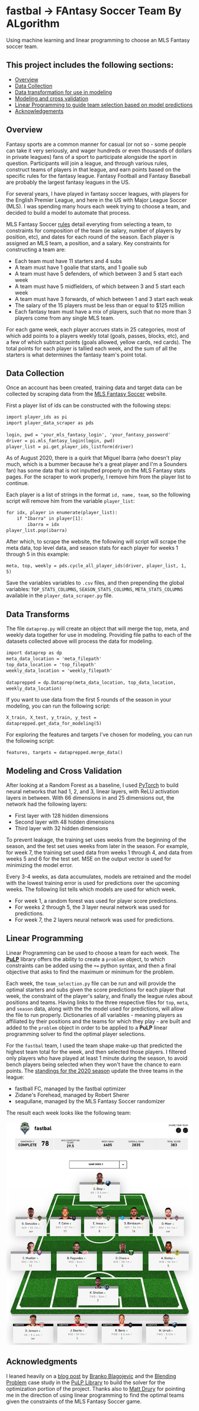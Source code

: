 # fastbal -> FAntasy Soccer Team By ALgorithm
Using machine learning and linear programming to choose an MLS Fantasy soccer team.

## This project includes the following sections:

  * [Overview](#overview)
  * [Data Collection](#data-collection)
  * [Data transformation for use in modeling](#data-transforms)
  * [Modeling and cross validation](#modeling-and-cross-validation)
  * [Linear Programming to guide team selection based on model predictions](#linear-programming)
  * [Acknowledgements](#acknowledgments)

## Overview

Fantasy sports are a common manner for casual (or not so - some people can take it 
very seriously, and wager hundreds or even thousands of dollars in private leagues)
fans of a sport to participate alongside the sport in question. Participants will
join a league, and through various rules, construct teams of players in that league,
and earn points based on the specific rules for the fantasy league. Fantasy Football
and Fantasy Baseball are probably the largest fantasy leagues in the US.

For several years, I have played in fantasy soccer leagues, with players for the English Premier
League, and here in the US with Major League Soccer (MLS). I was spending many hours
each week trying to choose a team, and decided to build a model to automate that process.

MLS Fantasy Soccer [rules](https://fantasy.mlssoccer.com/#help/game-rules) detail everyting
from selecting a team, to constraints for composition of the team (ie salary, number of players by
position, etc), and dates for each round of the season. Each player is assigned an MLS
team, a position, and a salary. Key constraints for constructing a team are:

  * Each team must have 11 starters and 4 subs
  * A team must have 1 goalie that starts, and 1 goalie sub
  * A team must have 5 defenders, of which between 3 and 5 start each week
  * A team must have 5 midfielders, of which between 3 and 5 start each week
  * A team must have 3 forwards, of which between 1 and 3 start each weak
  * The salary of the 15 players must be less than or equal to $125 million
  * Each fantasy team must have a mix of players, such that no more than 3 players
  come from any single MLS team.

For each game week, each player accrues stats in 25 categories, most of which add points
to a players weekly total (goals, passes, blocks, etc), and a few of which subtract
points (goals allowed, yellow cards, red cards). The total points for each player
is tallied each week, and the sum of all the starters is what determines the fantasy
team's point total.

## Data Collection

Once an account has been created, training data and target data can be collected by 
scraping data from the [MLS Fantasy Soccer](https://fantasy.mlssoccer.com) website.

First a player list of ids can be constructed with the following steps:

```
import player_ids as pi
import player_data_scraper as pds

login, pwd = 'your_mls_fantasy_login', 'your_fantasy_password'
driver = pi.mls_fantasy_login(login, pwd)
player_list = pi.get_player_ids_listform(driver)
```

As of August 2020, there is a quirk that Miguel Ibarra (who doesn't play much, which is
a bummer because he's a great player and I'm a Sounders fan) has some data that
is not inputted properly on the MLS Fantasy stats pages. For the scraper to work properly,
I remove him from the player list to continue.

Each player is a list of strings in the format `id, name, team`, so the following script
will remove him from the variable `player_list`:

```
for idx, player in enumerate(player_list):
    if "Ibarra" in player[1]:
        ibarra = idx
player_list.pop(ibarra)
```

After which, to scrape the website, the following will script will scrape the meta data,
top level data, and season stats for each player for weeks 1 through 5 in this example:

```
meta, top, weekly = pds.cycle_all_player_ids(driver, player_list, 1, 5)
```

Save the variables variables to `.csv` files, and then prepending the global variables:
`TOP_STATS_COLUMNS`, `SEASON_STATS_COLUMNS`, `META_STATS_COLUMNS` available in
the `player_data_scraper.py` file.

## Data Transforms

The file `dataprep.py` will create an object that will merge the top, meta, and weekly
data together for use in modeling. Providing file paths to each of the datasets
collected above will process the data for modeling.

```
import dataprep as dp
meta_data_location = 'meta_filepath'
top_data_location = 'top_filepath'
weekly_data_location = 'weekly_filepath'

dataprepped = dp.Dataprep(meta_data_location, top_data_location, weekly_data_location)
```

If you want to use data from the first 5 rounds of the season in your modeling, you can run the following script:

```
X_train, X_test, y_train, y_test = dataprepped.get_data_for_modeling(5)
```

For exploring the features and targets I've chosen for modeling, you can run the following
script:

```
features, targets = dataprepped.merge_data()
```

## Modeling and Cross Validation

After looking at a Random Forest as a baseline, I used [PyTorch](https://pytorch.org/) to
build neural networks that had 1, 2, and 3, linear layers, with ReLU activation
layers in between. With 66 dimensions in and 25 dimensions out, the network had
the following layers:

  * First layer with 128 hidden dimensions
  * Second layer with 48 hidden dimensions
  * Third layer with 32 hidden dimensions

To prevent leakage, the training set uses weeks from the beginning of the season,
and the test set uses weeks from later in the season. For example, for week 7, the training
set used data from weeks 1 through 4, and data from weeks 5 and 6 for the test set. MSE
on the output vector is used for minimizing the model error.

Every 3-4 weeks, as data accumulates, models are retrained and the model with the
lowest training error is used for predictions over the upcoming weeks. The following
list tells which models are used for which week.

  * For week 1, a random forest was used for player score predictions.
  * For weeks 2 through 5, the 3 layer neural network was used for predictions.
  * For week 7, the 2 layers neural network was used for predictions.

## Linear Programming

Linear Programming can be used to choose a team for each week. The [**PuLP**](https://coin-or.github.io/pulp/index.html) library
offers the ability to create a `problem` object, to which constraints can be added
using the `+=` python syntax, and then a final objective that asks to find the maximum
or minimum for the problem.

Each week, the `team_selection.py` file can be run and will provide the optimal starters
and subs given the score predictions for each player that week, the constraint of the player's
salary, and finally the league rules about positions and teams. Having links to the three
respective files for `top`, `meta`, and `season` data, along with the the model used for
predictions, will allow the file to run properly. Dictionaries of all variables - meaning
players as affiliated by their positions and the teams for which they play - are built
and added to the `problem` object in order to be applied to a **PuLP** linear programming
solver to find the optimal player selections.

For the `fastbal` team, I used the team shape make-up that predicted the highest
team total for the week, and then selected those players. I filtered only players
who have played at least 1 minute during the season, to avoid bench players being selected
when they won't have the chance to earn points. The [standings for the 2020 season](https://github.com/rsherer/fastbal/blob/master/2020_season_standings.md) update the three teams in the league:

  * fastball FC, managed by the fastbal optimizer
  * Zidane's Forehead, managed by Robert Sherer
  * seagullane, managed by the MLS Fantasy Soccer randomizer

The result each week looks like the following team:

![fastbal team from week 3](img/fastbal_team_week3.png)

## Acknowledgments

I leaned heavily on a [blog post](https://medium.com/ml-everything/using-python-and-linear-programming-to-optimize-fantasy-football-picks-dc9d1229db81) by [Branko Blagojevic](https://github.com/breeko) and the [Blending Problem](https://coin-or.github.io/pulp/CaseStudies/a_blending_problem.html) case study in the [PuLP Library](https://coin-or.github.io/pulp/index.html) to
build the solver for the optimization portion of the project. Thanks also to
[Matt Drury](https://github.com/madrury) for pointing me in the direction of using
linear programming to find the optimal teams given the constraints of the MLS Fantasy Soccer game.